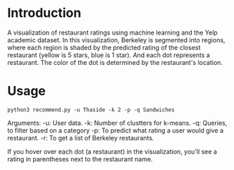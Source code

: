 # Introduction

A visualization of restaurant ratings using machine learning and the Yelp academic dataset. 
In this visualization, Berkeley is segmented into regions, 
where each region is shaded by the predicted rating of the closest restaurant (yellow is 5 stars, blue is 1 star). 
And each dot represents a restaurant. The color of the dot is determined by the restaurant's location. 


# Usage
``` python3 recommend.py -u Thaside -k 2 -p -q Sandwiches ```

Arguments:
-u: User data.
-k: Number of clustters for k-means.
-q: Queries, to filter based on a category
-p: To predict what rating a user would give a restaurant.
-r: To get a list of Berkeley restaurants.

If you hover over each dot (a restaurant) in the visualization, you'll see a rating in parentheses next to the restaurant name.
